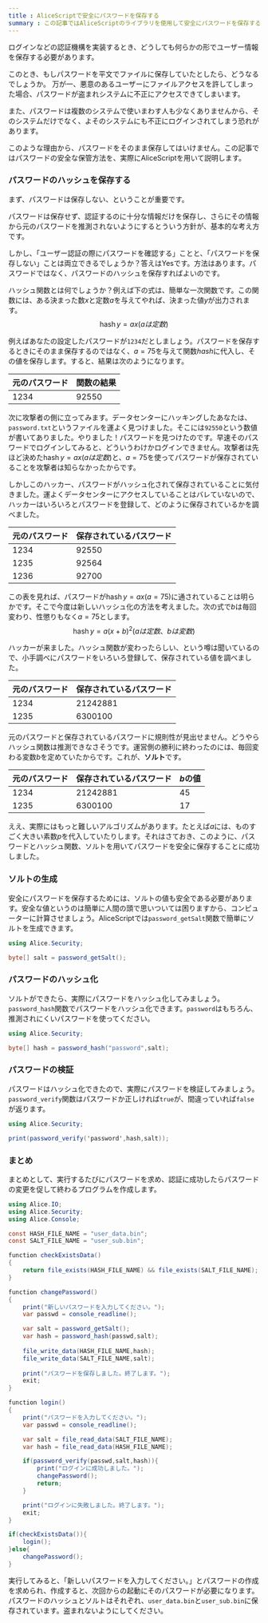 ```yaml
---
title : AliceScriptで安全にパスワードを保存する
summary : この記事ではAliceScriptのライブラリを使用して安全にパスワードを保存する方法について説明します。
---
```


ログインなどの認証機構を実装するとき、どうしても何らかの形でユーザー情報を保存する必要があります。

このとき、もしパスワードを平文でファイルに保存していたとしたら、どうなるでしょうか。
万が一、悪意のあるユーザーにファイルアクセスを許してしまった場合、パスワードが盗まれシステムに不正にアクセスできてしまいます。

また、パスワードは複数のシステムで使いまわす人も少なくありませんから、そのシステムだけでなく、よそのシステムにも不正にログインされてしまう恐れがあります。

このような理由から、パスワードをそのまま保存してはいけません。この記事ではパスワードの安全な保管方法を、実際にAliceScriptを用いて説明します。

### パスワードのハッシュを保存する
まず、パスワードは保存しない、ということが重要です。

パスワードは保存せず、認証するのに十分な情報だけを保存し、さらにその情報から元のパスワードを推測されないようにするとういう方針が、基本的な考え方です。

しかし、「ユーザー認証の際にパスワードを確認する」ことと、「パスワードを保存しない」ことは両立できるでしょうか？答えはYesです。方法はあります。パスワードではなく、パスワードのハッシュを保存すればよいのです。

ハッシュ関数とは何でしょうか？例えば下の式は、簡単な一次関数です。この関数には、ある決まった数$x$と定数$a$を与えてやれば、決まった値$y$が出力されます。
$$
\operatorname{hash} y = ax (aは定数)
$$

例えばあなたの設定したパスワードが`1234`だとしましょう。パスワードを保存するときにそのまま保存するのではなく、$a=75$を与えて関数$hash$に代入し、その値を保存します。すると、結果は次のようになります。

|元のパスワード|関数の結果|
|---|---|
|1234|92550|

次に攻撃者の側に立ってみます。データセンターにハッキングしたあなたは、`password.txt`というファイルを運よく見つけました。そこには`92550`という数値が書いてありました。やりました！パスワードを見つけたのです。早速そのパスワードでログインしてみると、どういうわけかログインできません。攻撃者は先ほど決めた$\operatorname{hash} y = ax (aは定数)$と、$a=75$を使ってパスワードが保存されていることを攻撃者は知らなかったからです。

しかしこのハッカー、パスワードがハッシュ化されて保存されていることに気付きました。運よくデータセンターにアクセスしていることはバレていないので、ハッカーはいろいろとパスワードを登録して、どのように保存されているかを調べました。

|元のパスワード|保存されているパスワード|
|---|---|
|1234|92550|
|1235|92564|
|1236|92700|

この表を見れば、パスワードが$\operatorname{hash} y = ax (a=75)$に通されていることは明らかです。そこで今度は新しいハッシュ化の方法を考えました。次の式で$b$は毎回変わり、性懲りもなく$a=75$とします。
$$
\operatorname{hash} y = a(x+b)^2 (aは定数、bは変数)
$$

ハッカーが来ました。ハッシュ関数が変わったらしい、という噂は聞いているので、小手調べにパスワードをいろいろ登録して、保存されている値を調べました。

|元のパスワード|保存されているパスワード|
|---|---|
|1234|21242881|
|1235|6300100|

元のパスワードと保存されているパスワードに規則性が見出せません。どうやらハッシュ関数は推測できなさそうです。運営側の勝利に終わったのには、毎回変わる変数$b$を定めていたからです。これが、**ソルト**です。

|元のパスワード|保存されているパスワード|$b$の値|
|---|---|---|
|1234|21242881|45|
|1235|6300100|17|

ええ、実際にはもっと難しいアルゴリズムがあります。たとえば$a$には、ものすごく大きい素数$p$を代入していたりします。それはさておき、このように、パスワードとハッシュ関数、ソルトを用いてパスワードを安全に保存することに成功しました。

### ソルトの生成
安全にパスワードを保存するためには、ソルトの値も安全である必要があります。安全な値というのは簡単に人間の頭で思いついては困りますから、コンピューターに計算させましょう。AliceScriptでは`password_getSalt`関数で簡単にソルトを生成できます。

```cs title="AliceScript"
using Alice.Security;

byte[] salt = password_getSalt();
```
### パスワードのハッシュ化
ソルトができたら、実際にパスワードをハッシュ化してみましょう。`password_hash`関数でパスワードをハッシュ化できます。`password`はもちろん、推測されにくいパスワードを使ってください。

```cs title="AliceScript"
using Alice.Security;

byte[] hash = password_hash("password",salt);
```

### パスワードの検証
パスワードはハッシュ化できたので、実際にパスワードを検証してみましょう。`password_verify`関数はパスワードか正しければ`true`が、間違っていれば`false`が返ります。

```cs title="AliceScript"
using Alice.Security;

print(password_verify('password',hash,salt));
```

### まとめ
まとめとして、実行するたびにパスワードを求め、認証に成功したらパスワードの変更を促して終わるプログラムを作成します。

```cs title="login.alice"
using Alice.IO;
using Alice.Security;
using Alice.Console;

const HASH_FILE_NAME = "user_data.bin";
const SALT_FILE_NAME = "user_sub.bin";

function checkExistsData()
{
    return file_exists(HASH_FILE_NAME) && file_exists(SALT_FILE_NAME);
}

function changePassword()
{
    print("新しいパスワードを入力してください。");
    var passwd = console_readline();

    var salt = password_getSalt();
    var hash = password_hash(passwd,salt);
    
    file_write_data(HASH_FILE_NAME,hash);
    file_write_data(SALT_FILE_NAME,salt);
    
    print("パスワードを保存しました。終了します。");
    exit;
}

function login()
{
    print("パスワードを入力してください。");
    var passwd = console_readline();

    var salt = file_read_data(SALT_FILE_NAME);
    var hash = file_read_data(HASH_FILE_NAME);

    if(password_verify(passwd,salt,hash)){
        print("ログインに成功しました。");
        changePassword();
        return;
    }

    print("ログインに失敗しました。終了します。");
    exit;
}

if(checkExistsData()){
    login();
}else{
    changePassword();
}
```

実行してみると、「新しいパスワードを入力してください。」とパスワードの作成を求められ、作成すると、次回からの起動にそのパスワードが必要になります。パスワードのハッシュとソルトはそれぞれ、`user_data.bin`と`user_sub.bin`に保存されています。盗まれないようにしてください。